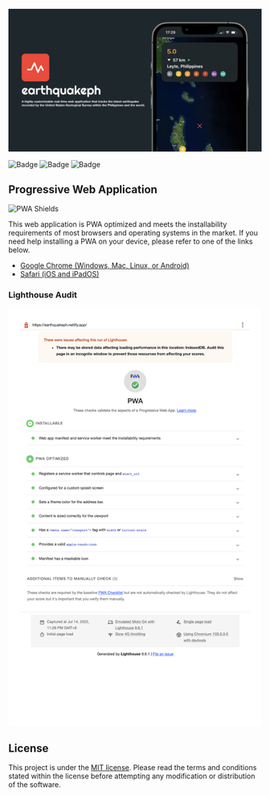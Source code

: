![Banner](https://github.com/jpvitan/earthquakeph/blob/add-panel-functions/public/img/banner.png)


![Badge](https://img.shields.io/netlify/f9270efb-3f2a-480f-9a0f-83ec79c806ae?style=plastic)
![Badge](https://img.shields.io/github/package-json/v/jpvitan/earthquakeph)
![Badge](https://img.shields.io/github/license/jpvitan/earthquakeph)


## Progressive Web Application


![PWA Shields](https://www.pwa-shields.com/1.0.0/series/classic/white/gray.svg)


This web application is PWA optimized and meets the installability requirements of most browsers and operating systems in the market. If you need help installing a PWA on your device, please refer to one of the links below.


- [Google Chrome (Windows, Mac, Linux, or Android)](https://support.google.com/chrome/answer/9658361?hl=en&co=GENIE.Platform%3DDesktop&oco=1#zippy=%2Cuninstall-from-a-windows-mac-or-linux-computer%2Cuninstall-from-a-chromebook)
- [Safari (iOS and iPadOS)](https://www.pcmag.com/how-to/how-to-use-progressive-web-apps#:~:text=Installing%20PWAs%20on%20iOS%20and%20iPadOS&text=Safari%20doesn't%20use%20the,select%20Add%20to%20Home%20Screen.)


### Lighthouse Audit


![Lighthouse Audit](https://github.com/jpvitan/earthquakeph/blob/master/public/img/PWA.png)


## License


This project is under the [MIT license](https://github.com/jpvitan/earthquakeph/blob/master/LICENSE). Please read the terms and conditions stated within the license before attempting any modification or distribution of the software.